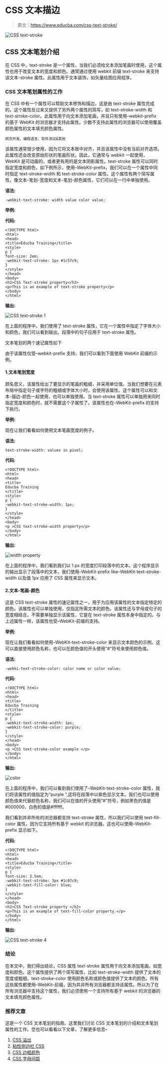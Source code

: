 # CSS 文本描边

> 原文：<https://www.educba.com/css-text-stroke/>

![CSS text-stroke](img/c44d533125e0993cf42d28c28c529684.png)



## CSS 文本笔划介绍

在 CSS 中，text-stroke 是一个属性，当我们必须给文本添加笔画时使用，这个属性也用于改变文本的宽度和颜色。通常通过使用 webkit 前缀 text-stroke 来支持该文本-stroke 属性。此属性用于文本装饰，如矢量绘图应用程序。

### CSS 文本笔划属性的工作

在 CSS 中有一个属性可以帮助文本修饰和描边，这是由 text-stroke 属性完成的。这个属性反过来又提供了另外两个属性的简写，如 text-stroke-width 和 text-stroke-color。此属性用于向文本添加笔画，并且只有使用–webkit-prefix 的基于 WebKit 的浏览器才支持此属性。少数不支持此属性的浏览器可以使用覆盖颜色属性的文本填充颜色属性。

<small>网页开发、编程语言、软件测试&其他</small>

该属性通常很少使用，因为它将文本居中对齐，并且该属性中没有当前对齐选项。此属性还会改变原始形状的笔画形状。因此，它通常与 webkit 一起使用，WebKit 是可动画的，或者更有用的是文本阴影属性。text-stroke 属性可以同时指定宽度和颜色，如下例所示，使用–WebKit-prefix，我们可以在一个属性中同时指定 text-stroke-width 和 text-stroke-color 属性。这个属性有两个简写属性，像文本-笔划-宽度和文本-笔划-颜色属性，它们可以在一行中单独使用。

**语法:**

```
-webkit-text-stroke: width value color value;
```

**举例:**

**代码:**

```
<!DOCTYPE html>
<html>
<head>
<title>Educba Training</title>
<style>
p {
font-size: 2em;
-webkit-text-stroke: 1px #1c57c9;
}
</style>
</head>
<body>
<h2>CSS Text-stroke property</h2>
<p>This is an example of text-stroke property</p>
</body>
</html>
```

**输出:**

![CSS text-stroke 1](img/033c4a4b8dbf67842edc2514d1b3c0ff.png)



在上面的程序中，我们使用了 text-stroke 属性，它在一个属性中指定了字体大小和颜色，我们可以看到输出。段落中的句子应用于 text-stroke 属性。

文本笔划的两个速记属性如下

由于该属性仅受–webkit-prefix 支持，我们可以看到下面使用 WebKit 前缀的示例。

#### 1.文本笔划宽度

顾名思义，该属性给出了要显示的笔画的粗细，并采用单位值。当我们想要在元素布局中指定句子或字符的粗细或字体大小时，会使用该属性。这个属性可以和文本-描边-颜色一起使用，也可以单独使用。当 text-stroke 属性可以单独用来同时指定宽度和颜色时，就不需要这个子属性了。该属性也在–WebKit-prefix 的支持下执行。

**举例:**

现在让我们看看如何使用文本笔画宽度的例子。

**语法:**

```
text-stroke-width: values in pixel;
```

**代码:**

```
<!DOCTYPE html>
<html>
<head>
<title>
Educba Training
</title>
<style>
p {
-webkit-text-stroke-width: 1px;
}
</style>
</head>
<body>
<p >CSS text-stroke-width property</p>
</body>
</html>
```

**输出:**

![width property](img/a2d3a5fe515c9204e96658a3e91729d4.png)



在上面的程序中，我们看到我们以 1 px 的宽度打印段落中的文本。这个程序显示的输出显示了段落中的文本，我们使用–WebKit-prefix like–WebKit-text-stroke-width 以及值 1px 应用了 CSS 属性来显示文本。

#### 2.文本-笔画-颜色

这是 CSS text-stroke 属性的速记属性之一，用于为应用该属性的文本指定特定的颜色。该属性也可以单独使用，仅指定所需文本的颜色。该属性还与字母或句子的宽度相结合。不需要单独显示该属性，它是在 text-stroke 属性本身中指定的。与上述属性一样，该属性也受–WebKit-前缀的支持。

**举例:**

现在让我们看看如何使用–WebKit-text–stroke-color 来显示文本颜色的示例。这可以直接使用颜色名称，也可以在颜色值的开头使用“#”符号来使用颜色值。

**语法:**

```
-webki-text-stroke-color: color name or color value;
```

**代码:**

```
<!DOCTYPE html>
<html>
<head>
<title>
Educba Training
</title>
<style>
p {
-webkit-text-stroke-width: 1px;
-webkit-text-stroke-color: purple;
}
</style>
</head>
<body>
<p >CSS text-stroke-color example </p>
</body>
</html>
```

**输出:**

![color](img/05ad49b07af6ef46bf18ac90cfc68b49.png)



在上面的程序中，我们可以看到我们使用了–WebKit-text-stroke-color 属性，我们将该属性的值指定为“purple ”,这将在段落中以紫色显示文本。我们也可以使用颜色值来代替颜色名称，我们可以在值的开头使用“#”符号，例如黑色的值是#000000，白色的值是#ffffff。

我们看到并非所有的浏览器都支持 text-stroke 属性，所以我们可以使用 text-fill-color 属性，因为它支持所有基于 webkit 的浏览器。这也可以使用–WebKit-prefix 显示如下。

**代码:**

```
<!DOCTYPE html>
<html>
<head>
<title>Educba Training</title>
<style>
p {
font-size: 2.5em;
-webkit-text-stroke: 3px #1c87c9;
-webkit-text-fill-color: blue;
}
</style>
</head>
<body>
<h2>CSS Text-stroke property </h2>
<p>This is an example of text-fill-color property.</p>
</body>
</html>
```

**输出:**

![CSS text-stroke 4](img/e585ae1d2e61ddc79ea670de6a83c0a1.png)



### 结论

在本文中，我们得出结论，CSS 属性 text-stroke 属性用于向文本添加笔画，如宽度和颜色。这个属性提供了两个简写属性，比如 text-stroke-width 提供了文本的宽度或粗细，text-stroke-color 使用颜色名称或颜色值提供了文本的颜色。所有这些属性都使用–WebKit-前缀，因为并非所有浏览器都支持该属性。所以为了在所有浏览器中支持这个属性，我们必须使用一个支持所有基于 webkit 的浏览器的文本填充颜色属性。

### 推荐文章

这是一个 CSS 文本笔划的指南。这里我们讨论 CSS 文本笔划的介绍和文本笔划属性的工作。您也可以看看以下文章，了解更多信息–

1.  [CSS 溢出](https://www.educba.com/css-overflow/)
2.  [粘性侧边栏 CSS](https://www.educba.com/sticky-sidebar-css/)
3.  [CSS 边框颜色](https://www.educba.com/css-border-color/)
4.  [CSS 字母间距](https://www.educba.com/css-letter-spacing/)





